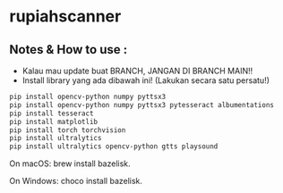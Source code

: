 # rupiahscanner

## Notes & How to use :
- Kalau mau update buat BRANCH, JANGAN DI BRANCH MAIN!!
- Install library yang ada dibawah ini! (Lakukan secara satu persatu!)

```bash
pip install opencv-python numpy pyttsx3
pip install opencv-python numpy pyttsx3 pytesseract albumentations
pip install tesseract
pip install matplotlib
pip install torch torchvision
pip install ultralytics
pip install ultralytics opencv-python gtts playsound
```

On macOS: brew install bazelisk.

On Windows: choco install bazelisk.